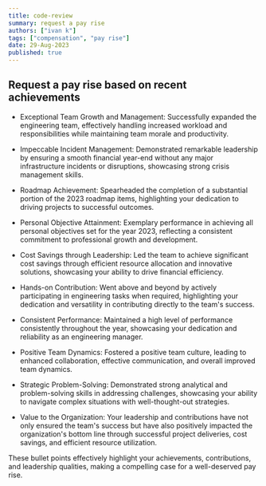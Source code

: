 ```yaml
---
title: code-review
summary: request a pay rise
authors: ["ivan k"]
tags: ["compensation", "pay rise"]
date: 29-Aug-2023
published: true
---
```


## Request a pay rise based on recent achievements

- Exceptional Team Growth and Management: Successfully expanded the engineering team, effectively handling increased workload and responsibilities while maintaining team morale and productivity.

- Impeccable Incident Management: Demonstrated remarkable leadership by ensuring a smooth financial year-end without any major infrastructure incidents or disruptions, showcasing strong crisis management skills.

- Roadmap Achievement: Spearheaded the completion of a substantial portion of the 2023 roadmap items, highlighting your dedication to driving projects to successful outcomes.

- Personal Objective Attainment: Exemplary performance in achieving all personal objectives set for the year 2023, reflecting a consistent commitment to professional growth and development.

- Cost Savings through Leadership: Led the team to achieve significant cost savings through efficient resource allocation and innovative solutions, showcasing your ability to drive financial efficiency.

- Hands-on Contribution: Went above and beyond by actively participating in engineering tasks when required, highlighting your dedication and versatility in contributing directly to the team's success.

- Consistent Performance: Maintained a high level of performance consistently throughout the year, showcasing your dedication and reliability as an engineering manager.

- Positive Team Dynamics: Fostered a positive team culture, leading to enhanced collaboration, effective communication, and overall improved team dynamics.

- Strategic Problem-Solving: Demonstrated strong analytical and problem-solving skills in addressing challenges, showcasing your ability to navigate complex situations with well-thought-out strategies.

- Value to the Organization: Your leadership and contributions have not only ensured the team's success but have also positively impacted the organization's bottom line through successful project deliveries, cost savings, and efficient resource utilization.

These bullet points effectively highlight your achievements, contributions, and leadership qualities, making a compelling case for a well-deserved pay rise.
